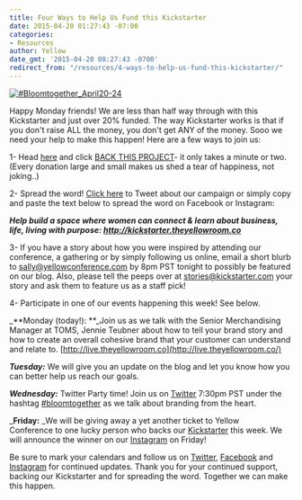 ```yaml
---
title: Four Ways to Help Us Fund this Kickstarter
date: 2015-04-20 01:27:43 -07:00
categories:
- Resources
author: Yellow
date_gmt: '2015-04-20 08:27:43 -0700'
redirect_from: "/resources/4-ways-to-help-us-fund-this-kickstarter/"
---
```


[![#Bloomtogether_April20-24](https://yellow-blog-images.imgix.net/2015/04/Bloomtogether_April20-24.jpg)](https://yellow-blog-images.imgix.net/2015/04/Bloomtogether_April20-24.jpg)

Happy Monday friends! We are less than half way through with this Kickstarter and just over 20% funded. The way Kickstarter works is that if you don't raise ALL the money, you don't get ANY of the money. Sooo we need your help to make this happen! Here are a few ways to join us:

1- Head [here](https://www.kickstarter.com/projects/1439745204/the-yellow-room-a-digital-hub-for-creative-world-c) and click [BACK THIS PROJECT](https://www.kickstarter.com/projects/1439745204/the-yellow-room-a-digital-hub-for-creative-world-c)- it only takes a minute or two. (Every donation large and small makes us shed a tear of happiness, not joking..)

2- Spread the word! [Click here](https://twitter.com/intent/tweet?text=help+build+a+space+where+women+can+connect+%26+learn+about+business%2C+life%2C+living+with+purpose%3A+http%3A%2F%2Fbit.ly%2F1c4SkXu+&source=clicktotweet&related=clicktotweet) to Tweet about our campaign or simply copy and paste the text below to spread the word on Facebook or Instagram:

_**Help build a space where women can connect & learn about business, life, living with purpose: http://kickstarter.theyellowroom.co**_

3- If you have a story about how you were inspired by attending our conference, a gathering or by simply following us online, email a short blurb to [sally@yellowconference.com](mailto:sally@yellowconference.com) by 8pm PST tonight to possibly be featured on our blog. Also, please tell the peeps over at [stories@kickstarter.com](mailto:stories@kickstarter.com) your story and ask them to feature us as a staff pick!

4- Participate in one of our events happening this week! See below.

_**Monday (today!): **_Join us as we talk with the Senior Merchandising Manager at TOMS, Jennie Teubner about how to tell your brand story and how to create an overall cohesive brand that your customer can understand and relate to. [http://live.theyellowroom.co](http://live.theyellowroom.co/)

_**Tuesday:**_ We will give you an update on the blog and let you know how you can better help us reach our goals.

_**Wednesday:**_ Twitter Party time! Join us on [Twitter](https://twitter.com/yellowconf) 7:30pm PST under the hashtag [#bloomtogether](https://twitter.com/hashtag/bloomtogether?src=hash) as we talk about branding from the heart.

_**Friday:** _We will be giving away a yet another ticket to Yellow Conference to one lucky person who backs our [Kickstarter](https://www.kickstarter.com/projects/1439745204/the-yellow-room-a-digital-hub-for-creative-world-c) this week. We will announce the winner on our [Instagram](https://instagram.com/yellowconference/) on Friday!

Be sure to mark your calendars and follow us on [Twitter](https://twitter.com/yellowconf), [Facebook](https://www.facebook.com/pages/The-Yellow-Conference/1393841977549340) and [Instagram](https://instagram.com/yellowconference/) for continued updates. Thank you for your continued support, backing our Kickstarter and for spreading the word. Together we can make this happen.
